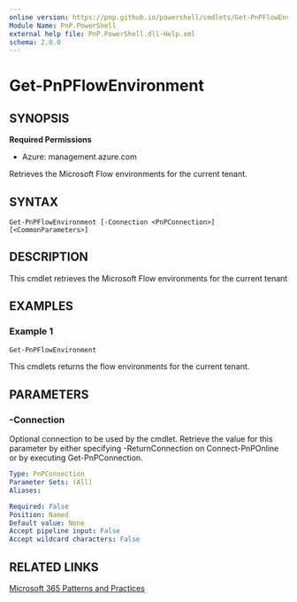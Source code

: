 ```yaml
---
online version: https://pnp.github.io/powershell/cmdlets/Get-PnPFlowEnvironment.html
Module Name: PnP.PowerShell
external help file: PnP.PowerShell.dll-Help.xml
schema: 2.0.0
---
```

  
# Get-PnPFlowEnvironment

## SYNOPSIS

**Required Permissions**

* Azure: management.azure.com

Retrieves the Microsoft Flow environments for the current tenant.

## SYNTAX

```
Get-PnPFlowEnvironment [-Connection <PnPConnection>] [<CommonParameters>]
```

## DESCRIPTION
This cmdlet retrieves the Microsoft Flow environments for the current tenant

## EXAMPLES

### Example 1
```powershell
Get-PnPFlowEnvironment
```

This cmdlets returns the flow environments for the current tenant.

## PARAMETERS

### -Connection
Optional connection to be used by the cmdlet.
Retrieve the value for this parameter by either specifying -ReturnConnection on Connect-PnPOnline or by executing Get-PnPConnection.

```yaml
Type: PnPConnection
Parameter Sets: (All)
Aliases:

Required: False
Position: Named
Default value: None
Accept pipeline input: False
Accept wildcard characters: False
```

## RELATED LINKS

[Microsoft 365 Patterns and Practices](https://aka.ms/m365pnp)


